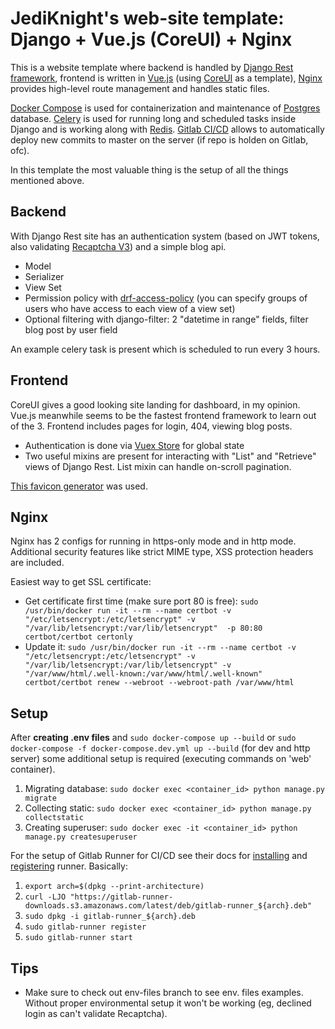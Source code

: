# JediKnight's web-site template: Django + Vue.js (CoreUI) + Nginx

This is a website template where backend is handled by [Django Rest framework](https://www.django-rest-framework.org/), 
frontend is written in [Vue.js](https://vuejs.org/index.html) (using [CoreUI](https://github.com/coreui/coreui-vue) 
as a template), [Nginx](https://nginx.org/) provides high-level route management and handles static files. 

[Docker Compose](https://docs.docker.com/compose/) is used for containerization and maintenance of 
[Postgres](https://www.postgresql.org/) database. [Celery](https://docs.celeryq.dev/en/stable/) is used for running 
long and scheduled tasks inside Django and is working along with [Redis](https://redis.io/). 
[Gitlab CI/CD](https://docs.gitlab.com/ee/ci/) allows to automatically deploy new commits to master on the
server (if repo is holden on Gitlab, ofc).

In this template the most valuable thing is the setup of all the things mentioned above.

## Backend

With Django Rest site has an authentication system (based on JWT tokens, also validating 
[Recaptcha V3](https://www.google.com/recaptcha/about/)) and a simple blog api.

- Model
- Serializer
- View Set
- Permission policy with [drf-access-policy](https://github.com/rsinger86/drf-access-policy) (you can specify groups 
of users who have access to each view of a view set)
- Optional filtering with django-filter: 2 "datetime in range" fields, filter blog post by user field

An example celery task is present which is scheduled to run every 3 hours.

## Frontend

CoreUI gives a good looking site landing for dashboard, in my opinion. Vue.js meanwhile seems to be the fastest 
frontend framework to learn out of the 3. Frontend includes pages for login, 404, viewing blog posts.

- Authentication is done via [Vuex Store](https://vuex.vuejs.org/guide/) for global state
- Two useful mixins are present for interacting with "List" and "Retrieve" views of Django Rest. List mixin can handle
on-scroll pagination.

[This favicon generator](https://realfavicongenerator.net/) was used.

## Nginx

Nginx has 2 configs for running in https-only mode and in http mode. Additional security features like 
strict MIME type, XSS protection headers are included.

Easiest way to get SSL certificate:

- Get certificate first time (make sure port 80 is free):
`sudo /usr/bin/docker run -it --rm --name certbot -v "/etc/letsencrypt:/etc/letsencrypt" -v "/var/lib/letsencrypt:/var/lib/letsencrypt"  -p 80:80 certbot/certbot certonly`
- Update it:
`sudo /usr/bin/docker run -it --rm --name certbot -v "/etc/letsencrypt:/etc/letsencrypt" -v "/var/lib/letsencrypt:/var/lib/letsencrypt" -v "/var/www/html/.well-known:/var/www/html/.well-known" certbot/certbot renew --webroot --webroot-path /var/www/html`

## Setup

After **creating .env files** and `sudo docker-compose up --build` or `sudo docker-compose -f docker-compose.dev.yml up --build` 
(for dev and http server) some additional setup is required (executing commands on 'web' container).

1. Migrating database: `sudo docker exec <container_id> python manage.py migrate`
2. Collecting static: `sudo docker exec <container_id> python manage.py collectstatic`
3. Creating superuser: `sudo docker exec -it <container_id> python manage.py createsuperuser`

For the setup of Gitlab Runner for CI/CD see their docs for [installing](https://docs.gitlab.com/runner/install/linux-manually.html)
and [registering](https://docs.gitlab.com/runner/register/index.html) runner. Basically:

1. `export arch=$(dpkg --print-architecture)`
2. `curl -LJO "https://gitlab-runner-downloads.s3.amazonaws.com/latest/deb/gitlab-runner_${arch}.deb"`
3. `sudo dpkg -i gitlab-runner_${arch}.deb`
4. `sudo gitlab-runner register`
5. `sudo gitlab-runner start`

## Tips

- Make sure to check out env-files branch to see env. files examples. Without proper
environmental setup it won't be working (eg, declined login as can't validate Recaptcha).
